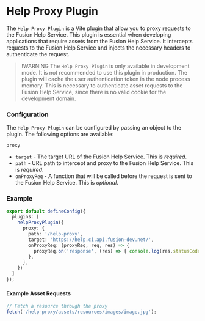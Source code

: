 # Help Proxy Plugin

The `Help Proxy Plugin` is a Vite plugin that allow you to proxy requests to the
Fusion Help Service. This plugin is essential when developing applications that
require assets from the Fusion Help Service. It intercepts requests to the
Fusion Help Service and injects the necessary headers to authenticate the
request.

> !WARNING
> The `Help Proxy Plugin` is only available in development mode.
> It is not recommended to use this plugin in production.
> The plugin will cache the user authentication token in the node process
> memory. This is necessary to authenticate asset requests to the Fusion Help
> Service, since there is no valid cookie for the development domain.

### Configuration

The `Help Proxy Plugin` can be configured by passing an object to the plugin.
The following options are available:

`proxy`

- `target` - The target URL of the Fusion Help Service. This is _required_.
- `path` - URL path to intercept and proxy to the Fusion Help Service. This is _required_.
- `onProxyReq` - A function that will be called before the request is sent to the
  Fusion Help Service. This is _optional_.

### Example

```typescript
export default defineConfig({
  plugins: [
    helpProxyPlugin({
      proxy: {
        path: '/help-proxy',
        target: 'https://help.ci.api.fusion-dev.net/',
        onProxyReq: (proxyReq, req, res) => {
          proxyReq.on('response', (res) => { console.log(res.statusCode) });
        },
      },
    })
  ]
});
```

#### Example Asset Requests
```typescript
// Fetch a resource through the proxy
fetch('/help-proxy/assets/resources/images/image.jpg');
```
